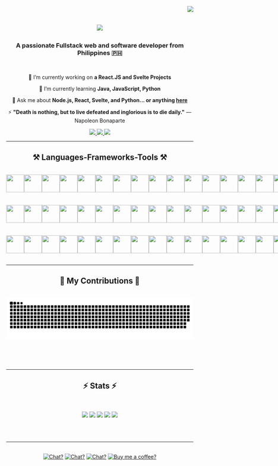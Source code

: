 <img align="right" src="https://visitor-badge.laobi.icu/badge?page_id=zdotdev.zdotdev" />

<h1 align="center">
    <img src="https://readme-typing-svg.herokuapp.com/?font=Righteous&size=35&center=true&vCenter=true&width=500&height=70&duration=4000&lines=Hey,+Waddup!+👋;+I'm+Zedrick+Ragas!;" />
</h1>

<h3 align="center">A passionate Fullstack web and software developer from Philippines 🇵🇭</h3>

<br/>

<div align="center">
 
 🔭 I’m currently working on **a React.JS and Svelte Projects**
 
 🌱 I’m currently learning **Java, JavaScript, Python**

💬 Ask me about **Node.js, React, Svelte, and Python... or anything [here](https://github.com/zdotdev/zdotdev/issues)**

⚡ **"Death is nothing, but to live defeated and inglorious is to die daily."** — Napoleon Bonaparte

 </div>
 
<div align="center"> 
  <a href="mailto:www.ragaszedrick25@gmail.com">
    <img src="https://img.shields.io/badge/Gmail-333333?style=for-the-badge&logo=gmail&logoColor=red" />
  </a>
  <a href="https://www.linkedin.com/in/zedrick-ragas-19a677286/" target="_blank">
    <img src="https://img.shields.io/badge/LinkedIn-0077B5?style=for-the-badge&logo=linkedin&logoColor=white" target="_blank" />
  </a>
  <a href="" target="_blank">
     <img src="https://img.shields.io/badge/Portfolio-FF5722?style=for-the-badge&logo=todoist&logoColor=white" target="_blank" /> <!-- sqlite, safari, google-chrome are other good icon options -->
  </a>
</div>

 <hr/>
 
<h2 align="center">⚒️ Languages-Frameworks-Tools ⚒️</h2>
<br/>
<div align="center">
    <div style="display: flex;" align="center">
        <img src="https://cdn.jsdelivr.net/gh/devicons/devicon@latest/icons/apl/apl-original.svg" style="width: 3rem; height: 3rem;" />
        <img src="https://cdn.jsdelivr.net/gh/devicons/devicon@latest/icons/c/c-original.svg" style="width: 3rem; height: 3rem;" />
        <img src="https://cdn.jsdelivr.net/gh/devicons/devicon@latest/icons/cplusplus/cplusplus-original.svg" style="width: 3rem; height: 3rem;" />
        <img src="https://cdn.jsdelivr.net/gh/devicons/devicon@latest/icons/csharp/csharp-original.svg" style="width: 3rem; height: 3rem;" />
        <img src="https://cdn.jsdelivr.net/gh/devicons/devicon@latest/icons/css3/css3-original.svg" style="width: 3rem; height: 3rem;" />
        <img src="https://cdn.jsdelivr.net/gh/devicons/devicon@latest/icons/flutter/flutter-original.svg" style="width: 3rem; height: 3rem;" />
        <img src="https://cdn.jsdelivr.net/gh/devicons/devicon@latest/icons/gatsby/gatsby-original.svg" style="width: 3rem; height: 3rem;" />
        <img src="https://cdn.jsdelivr.net/gh/devicons/devicon@latest/icons/go/go-original.svg" style="width: 3rem; height: 3rem;" />
        <img src="https://cdn.jsdelivr.net/gh/devicons/devicon@latest/icons/graphql/graphql-plain.svg" style="width: 3rem; height: 3rem;" />
        <img src="https://cdn.jsdelivr.net/gh/devicons/devicon@latest/icons/html5/html5-original.svg" style="width: 3rem; height: 3rem;" /><br/>
        <img src="https://cdn.jsdelivr.net/gh/devicons/devicon@latest/icons/ionic/ionic-original.svg" style="width: 3rem; height: 3rem;" />
        <img src="https://cdn.jsdelivr.net/gh/devicons/devicon@latest/icons/java/java-original.svg" style="width: 3rem; height: 3rem;" />
        <img src="https://cdn.jsdelivr.net/gh/devicons/devicon@latest/icons/javascript/javascript-original.svg" style="width: 3rem; height: 3rem;" />
        <img src="https://cdn.jsdelivr.net/gh/devicons/devicon@latest/icons/kotlin/kotlin-original.svg" style="width: 3rem; height: 3rem;" />
        <img src="https://cdn.jsdelivr.net/gh/devicons/devicon@latest/icons/mongodb/mongodb-original.svg" style="width: 3rem; height: 3rem;" />
        <img src="https://cdn.jsdelivr.net/gh/devicons/devicon@latest/icons/mysql/mysql-original.svg" style="width: 3rem; height: 3rem;" />
        <img src="https://cdn.jsdelivr.net/gh/devicons/devicon@latest/icons/oracle/oracle-original.svg" style="width: 3rem; height: 3rem;" />
        <img src="https://cdn.jsdelivr.net/gh/devicons/devicon@latest/icons/php/php-original.svg" style="width: 3rem; height: 3rem;" />
        <img src="https://cdn.jsdelivr.net/gh/devicons/devicon@latest/icons/postgresql/postgresql-original.svg" style="width: 3rem; height: 3rem;" />
        <img src="https://cdn.jsdelivr.net/gh/devicons/devicon@latest/icons/python/python-original.svg" style="width: 3rem; height: 3rem;" /><br/>
        <img src="https://cdn.jsdelivr.net/gh/devicons/devicon@latest/icons/r/r-original.svg" style="width: 3rem; height: 3rem;" />
        <img src="https://cdn.jsdelivr.net/gh/devicons/devicon@latest/icons/ruby/ruby-original.svg" style="width: 3rem; height: 3rem;" />
        <img src="https://cdn.jsdelivr.net/gh/devicons/devicon@latest/icons/rust/rust-original.svg" style="width: 3rem; height: 3rem;" />
        <img src="https://cdn.jsdelivr.net/gh/devicons/devicon@latest/icons/swift/swift-original.svg" style="width: 3rem; height: 3rem;" />
        <img src="https://cdn.jsdelivr.net/gh/devicons/devicon@latest/icons/typescript/typescript-original.svg" style="width: 3rem; height: 3rem;" />
        <img src="https://cdn.jsdelivr.net/gh/devicons/devicon@latest/icons/visualbasic/visualbasic-original.svg" style="width: 3rem; height: 3rem;" />
    </div><br/><br/>
    <div style="display: flex;" align="center">
        <img src="https://cdn.jsdelivr.net/gh/devicons/devicon@latest/icons/astro/astro-original.svg" style="width: 3rem; height: 3rem;" />
        <img src="https://cdn.jsdelivr.net/gh/devicons/devicon@latest/icons/bootstrap/bootstrap-original.svg" style="width: 3rem; height: 3rem;" />
        <img src="https://cdn.jsdelivr.net/gh/devicons/devicon@latest/icons/django/django-plain.svg" style="width: 3rem; height: 3rem;" style="width: 3rem; height: 3rem;" />
        <img src="https://cdn.jsdelivr.net/gh/devicons/devicon@latest/icons/djangorest/djangorest-original.svg" style="width: 3rem; height: 3rem;" />
        <img src="https://cdn.jsdelivr.net/gh/devicons/devicon@latest/icons/eslint/eslint-original.svg" style="width: 3rem; height: 3rem;" />
        <img src="https://cdn.jsdelivr.net/gh/devicons/devicon@latest/icons/express/express-original.svg" style="width: 3rem; height: 3rem;" />
        <img src="https://cdn.jsdelivr.net/gh/devicons/devicon@latest/icons/firebase/firebase-original.svg" style="width: 3rem; height: 3rem;" />
        <img src="https://cdn.jsdelivr.net/gh/devicons/devicon@latest/icons/flask/flask-original.svg" style="width: 3rem; height: 3rem;" />
        <img src="https://cdn.jsdelivr.net/gh/devicons/devicon@latest/icons/framermotion/framermotion-original.svg" style="width: 3rem; height: 3rem;" />
        <img src="https://cdn.jsdelivr.net/gh/devicons/devicon@latest/icons/jquery/jquery-original.svg" style="width: 3rem; height: 3rem;" /><br/>
        <img src="https://cdn.jsdelivr.net/gh/devicons/devicon@latest/icons/json/json-original.svg" style="width: 3rem; height: 3rem;" />
        <img src="https://cdn.jsdelivr.net/gh/devicons/devicon@latest/icons/mongoose/mongoose-original.svg" style="width: 3rem; height: 3rem;" />
        <img src="https://cdn.jsdelivr.net/gh/devicons/devicon@latest/icons/nextjs/nextjs-original.svg" style="width: 3rem; height: 3rem;" />
        <img src="https://cdn.jsdelivr.net/gh/devicons/devicon@latest/icons/nodejs/nodejs-original.svg" style="width: 3rem; height: 3rem;" />
        <img src="https://cdn.jsdelivr.net/gh/devicons/devicon@latest/icons/nodemon/nodemon-original.svg" style="width: 3rem; height: 3rem;" />
        <img src="https://cdn.jsdelivr.net/gh/devicons/devicon@latest/icons/npm/npm-original-wordmark.svg" style="width: 3rem; height: 3rem;" />
        <img src="https://cdn.jsdelivr.net/gh/devicons/devicon@latest/icons/numpy/numpy-original.svg" style="width: 3rem; height: 3rem;" />
        <img src="https://cdn.jsdelivr.net/gh/devicons/devicon@latest/icons/pandas/pandas-original.svg" style="width: 3rem; height: 3rem;" />
        <img src="https://cdn.jsdelivr.net/gh/devicons/devicon@latest/icons/postcss/postcss-original.svg" style="width: 3rem; height: 3rem;" />
        <img src="https://cdn.jsdelivr.net/gh/devicons/devicon@latest/icons/pycharm/pycharm-original.svg" style="width: 3rem; height: 3rem;" /><br/>
        <img src="https://cdn.jsdelivr.net/gh/devicons/devicon@latest/icons/pyscript/pyscript-original-wordmark.svg" style="width: 3rem; height: 3rem;" />
        <img src="https://cdn.jsdelivr.net/gh/devicons/devicon@latest/icons/react/react-original.svg" style="width: 3rem; height: 3rem;" />
        <img src="https://cdn.jsdelivr.net/gh/devicons/devicon@latest/icons/reactbootstrap/reactbootstrap-original.svg" style="width: 3rem; height: 3rem;" />
        <img src="https://cdn.jsdelivr.net/gh/devicons/devicon@latest/icons/redux/redux-original.svg" style="width: 3rem; height: 3rem;" />
        <img src="https://cdn.jsdelivr.net/gh/devicons/devicon@latest/icons/sass/sass-original.svg" style="width: 3rem; height: 3rem;" />
        <img src="https://cdn.jsdelivr.net/gh/devicons/devicon@latest/icons/svelte/svelte-original.svg" style="width: 3rem; height: 3rem;" />
        <img src="https://cdn.jsdelivr.net/gh/devicons/devicon@latest/icons/tailwindcss/tailwindcss-original.svg" style="width: 3rem; height: 3rem;" />
        <img src="https://cdn.jsdelivr.net/gh/devicons/devicon@latest/icons/unity/unity-original.svg" style="width: 3rem; height: 3rem;" />
        <img src="https://cdn.jsdelivr.net/gh/devicons/devicon@latest/icons/ubuntu/ubuntu-original.svg" style="width: 3rem; height: 3rem;" />
        <img src="https://cdn.jsdelivr.net/gh/devicons/devicon@latest/icons/unrealengine/unrealengine-original.svg" style="width: 3rem; height: 3rem;" /><br/>
        <img src="https://cdn.jsdelivr.net/gh/devicons/devicon@latest/icons/v8/v8-original.svg" style="width: 3rem; height: 3rem;" />
        <img src="https://cdn.jsdelivr.net/gh/devicons/devicon@latest/icons/vercel/vercel-original.svg" style="width: 3rem; height: 3rem;" />
        <img src="https://cdn.jsdelivr.net/gh/devicons/devicon@latest/icons/vuejs/vuejs-original.svg" style="width: 3rem; height: 3rem;" />
        <img src="https://cdn.jsdelivr.net/gh/devicons/devicon@latest/icons/yarn/yarn-original.svg" style="width: 3rem; height: 3rem;" />
    </div><br/><br/>
    <div style="display: flex;">
        <img src="https://cdn.jsdelivr.net/gh/devicons/devicon@latest/icons/eclipse/eclipse-original.svg" style="width: 3rem; height: 3rem;" />
        <img src="https://cdn.jsdelivr.net/gh/devicons/devicon@latest/icons/gradle/gradle-original.svg" style="width: 3rem; height: 3rem;" />
        <img src="https://cdn.jsdelivr.net/gh/devicons/devicon@latest/icons/androidstudio/androidstudio-original.svg" style="width: 3rem; height: 3rem;" />
        <img src="https://cdn.jsdelivr.net/gh/devicons/devicon@latest/icons/anaconda/anaconda-original.svg" style="width: 3rem; height: 3rem;" />
        <img src="https://cdn.jsdelivr.net/gh/devicons/devicon@latest/icons/aftereffects/aftereffects-original.svg" style="width: 3rem; height: 3rem;" style="width: 3rem; height: 3rem;" />
        <img src="https://cdn.jsdelivr.net/gh/devicons/devicon@latest/icons/apache/apache-original.svg" style="width: 3rem; height: 3rem;" style="width: 3rem; height: 3rem;" />
        <img src="https://cdn.jsdelivr.net/gh/devicons/devicon@latest/icons/bash/bash-original.svg" style="width: 3rem; height: 3rem;" style="width: 3rem; height: 3rem;" />
        <img src="https://cdn.jsdelivr.net/gh/devicons/devicon@latest/icons/figma/figma-original.svg" style="width: 3rem; height: 3rem;" />
        <img src="https://cdn.jsdelivr.net/gh/devicons/devicon@latest/icons/git/git-original.svg" style="width: 3rem; height: 3rem;" />
        <img src="https://cdn.jsdelivr.net/gh/devicons/devicon@latest/icons/github/github-original.svg" style="width: 3rem; height: 3rem;" /><br/>
        <img src="https://cdn.jsdelivr.net/gh/devicons/devicon@latest/icons/illustrator/illustrator-plain.svg" style="width: 3rem; height: 3rem;" />
        <img src="https://cdn.jsdelivr.net/gh/devicons/devicon@latest/icons/linux/linux-original.svg" style="width: 3rem; height: 3rem;" />
        <img src="https://cdn.jsdelivr.net/gh/devicons/devicon@latest/icons/markdown/markdown-original.svg" style="width: 3rem; height: 3rem;" />
        <img src="https://cdn.jsdelivr.net/gh/devicons/devicon@latest/icons/neovim/neovim-original.svg" style="width: 3rem; height: 3rem;" />
        <img src="https://cdn.jsdelivr.net/gh/devicons/devicon@latest/icons/notion/notion-original.svg" style="width: 3rem; height: 3rem;" />
        <img src="https://cdn.jsdelivr.net/gh/devicons/devicon@latest/icons/photoshop/photoshop-original.svg" style="width: 3rem; height: 3rem;" />
        <img src="https://cdn.jsdelivr.net/gh/devicons/devicon@latest/icons/postman/postman-original.svg" style="width: 3rem; height: 3rem;" />
        <img src="https://cdn.jsdelivr.net/gh/devicons/devicon@latest/icons/powershell/powershell-original.svg" style="width: 3rem; height: 3rem;" />
        <img src="https://cdn.jsdelivr.net/gh/devicons/devicon@latest/icons/premierepro/premierepro-plain.svg" style="width: 3rem; height: 3rem;" />
        <img src="https://cdn.jsdelivr.net/gh/devicons/devicon@latest/icons/replit/replit-original.svg" style="width: 3rem; height: 3rem;" /><br/>
        <img src="https://cdn.jsdelivr.net/gh/devicons/devicon@latest/icons/spyder/spyder-original.svg" style="width: 3rem; height: 3rem;" />
        <img src="https://cdn.jsdelivr.net/gh/devicons/devicon@latest/icons/vim/vim-original.svg" style="width: 3rem; height: 3rem;" />
        <img src="https://cdn.jsdelivr.net/gh/devicons/devicon@latest/icons/visualstudio/visualstudio-original.svg" style="width: 3rem; height: 3rem;" />
        <img src="https://cdn.jsdelivr.net/gh/devicons/devicon@latest/icons/vscode/vscode-original.svg" style="width: 3rem; height: 3rem;" />
    </div>
</div>

<br/>
<hr/>

<div align="center">
  <h2>🐍 My Contributions 🐍</h2>
  <br>
  <img alt="snake eating my contributions" src="https://raw.githubusercontent.com/zdotdev/zdotdev/output/github-contribution-grid-snake.svg" />
  
  <br/><br/><br/>
</div>

<hr/>

<h2 align="center">⚡ Stats ⚡</h2>
<br>
<div align="center">

![](http://github-profile-summary-cards.vercel.app/api/cards/profile-details?username=zdotdev&theme=darcula)
![](http://github-profile-summary-cards.vercel.app/api/cards/repos-per-language?username=zdotdev&theme=darcula)
![](http://github-profile-summary-cards.vercel.app/api/cards/most-commit-language?username=zdotdev&theme=darcula)
![](http://github-profile-summary-cards.vercel.app/api/cards/stats?username=zdotdev&theme=darcula)
![](http://github-profile-summary-cards.vercel.app/api/cards/productive-time?username=zdotdev&theme=darcula&utcOffset=8)

</div>
<br/><br/>

<hr/>

<br/>

<div align="center">
<a href='https://www.instagram.com/zedsilog/' target='_blank'><img height='64' style='border:0px;height:64px;' src='instagram.png' border='0' alt='Chat?' /></a>
<a href='https://www.facebook.com/zedsilog' target='_blank'><img height='64' style='border:0px;height:64px;' src='facebook.png' border='0' alt='Chat?' /></a>
<a href='https://twitter.com/itsyokuzan' target='_blank'><img height='64' style='border:0px;height:64px;' src='twitter.png' border='0' alt='Chat?' /></a>
<a href='paypal.me/zdotdev' target='_blank'><img height='64' style='border:0px;height:64px;' src='paypal.png' border='0' alt='Buy me a coffee?' /></a>
</div>

<br/>

